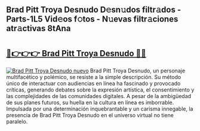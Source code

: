## Brad Pitt Troya Desnudo D𝚎sn𝚞dos filtr𝚊dos - Parts-1L5 Vid𝚎os f𝚘tos - N𝚞evas filtr𝚊ciones atr𝚊ctivas 8tAna

# <h2><a href="http://mb74y3.tromn.icu/?c=Brad+Pitt+Troya+Desnudo">🔗👉👉👉 Brad Pitt Troya Desnudo 🔗🔗</a></h2>

[![Brad Pitt Troya Desnudo nuevo](https://i.imgur.com/pEAQMta.gif)](http://mb74y3.tromn.icu/?c=Brad+Pitt+Troya+Desnudo)
Brad Pitt Troya Desnudo, un personaje multifacético y polémico, se resiste a la simple descripción. Su método único de interactuar con audiencias en línea ha fascinado y provocado críticas, generando debates sobre la expresión artística, el consentimiento y las complejidades de las comunidades digitales. A pesar de la ambigüedad de sus planes futuros, su huella en la cultura en línea es imborrable. Impulsada por una determinación inquebrantable y un carisma innegable, la presencia de Brad Pitt Troya Desnudo en el universo virtual no tiene paralelo.
